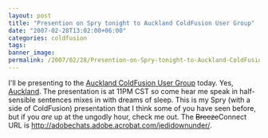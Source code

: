 ```yaml
---
layout: post
title: "Presention on Spry tonight to Auckland ColdFusion User Group"
date: "2007-02-28T13:02:00+06:00"
categories: coldfusion 
tags: 
banner_image: 
permalink: /2007/02/28/Presention-on-Spry-tonight-to-Auckland-ColdFusion-User-Group
---
```


I'll be presenting to the <a href="http://www.cfug.co.nz/">Auckland ColdFusion User Group</a> today. Yes, <a href="http://maps.google.com/maps?f=q&hl=en&q=auckland&layer=&ie=UTF8&z=4&ll=-36.879621,174.726563&spn=56.988994,167.34375&om=1&iwloc=addr">Auckland</a>. The presentation is at 11PM CST so come hear me speak in half-sensible sentences mixes in with dreams of sleep. This is my Spry (with a side of ColdFusion) presentation that I think some of you have seen before, but if you <i>are</i> up at the ungodly hour, check me out. The <strike>Breeze</strike>Connect URL is <a href="http://adobechats.adobe.acrobat.com/jedidownunder/">http://adobechats.adobe.acrobat.com/jedidownunder/</a>.